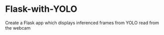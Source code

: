 # Flask-with-YOLO
Create a Flask app which displays inferenced frames from YOLO read from the webcam
